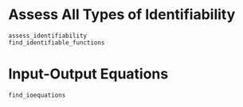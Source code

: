 # Assess All Types of Identifiability

```@docs
assess_identifiability
find_identifiable_functions
```

# Input-Output Equations

```@docs
find_ioequations
```